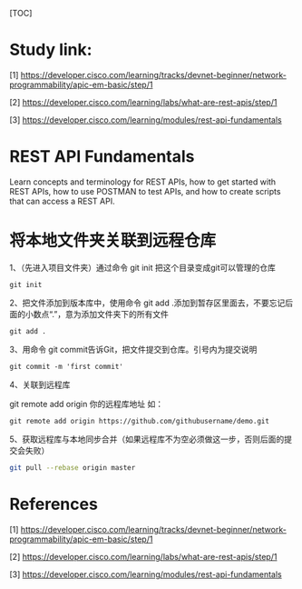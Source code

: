 [TOC]

# Study link:

[1] https://developer.cisco.com/learning/tracks/devnet-beginner/network-programmability/apic-em-basic/step/1

[2] https://developer.cisco.com/learning/labs/what-are-rest-apis/step/1

[3] https://developer.cisco.com/learning/modules/rest-api-fundamentals



# REST API Fundamentals

Learn concepts and terminology for REST APIs, how to get started with REST APIs, how to use POSTMAN to test APIs, and how to create scripts that can access a REST API.

































# 将本地文件夹关联到远程仓库

1、（先进入项目文件夹）通过命令 git init 把这个目录变成git可以管理的仓库

```
git init
```

2、把文件添加到版本库中，使用命令 git add .添加到暂存区里面去，不要忘记后面的小数点“.”，意为添加文件夹下的所有文件

```
git add .
```

3、用命令 git commit告诉Git，把文件提交到仓库。引号内为提交说明

```
git commit -m 'first commit'
```

4、关联到远程库

git remote add origin 你的远程库地址
如：

```
git remote add origin https://github.com/githubusername/demo.git
```

5、获取远程库与本地同步合并（如果远程库不为空必须做这一步，否则后面的提交会失败）

```bash
git pull --rebase origin master
```

# References

[1] https://developer.cisco.com/learning/tracks/devnet-beginner/network-programmability/apic-em-basic/step/1

[2] https://developer.cisco.com/learning/labs/what-are-rest-apis/step/1

[3] https://developer.cisco.com/learning/modules/rest-api-fundamentals

